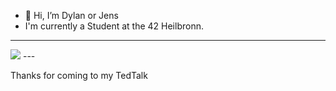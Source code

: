 - 👋 Hi, I’m Dylan or Jens
-    I'm currently a Student at the 42 Heilbronn.
---
<img src="https://github-readme-stats.vercel.app/api/top-langs/?username=Ling-Lang&exclude_repo=42_dev_env_scripts&layout=compact"/>
<!-- ![Top Langs](https://github-readme-stats.vercel.app/api/top-langs/?username=Ling-Lang&exclude_repo=42_dev_env_scripts) -->
---

  Thanks for coming to my TedTalk 
<!---
Ling-Lang/Ling-Lang is a ✨ special ✨ repository because its `README.md` (this file) appears on your GitHub profile.
You can click the Preview link to take a look at your changes.
--->
